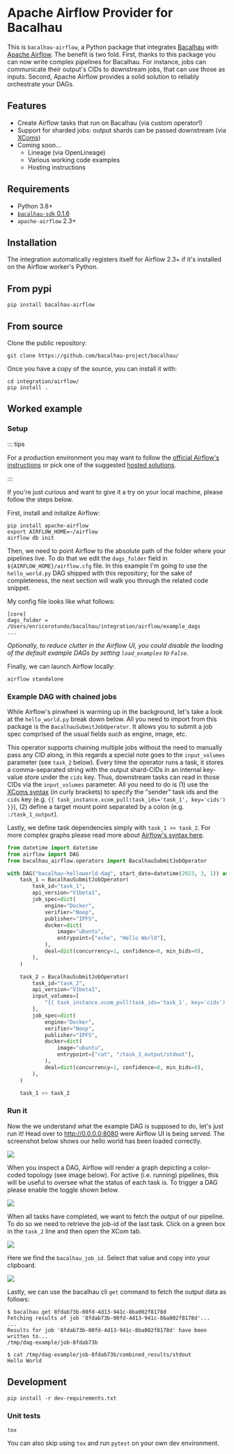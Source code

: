 # Apache Airflow Provider for Bacalhau

This is `bacalhau-airflow`, a Python package that integrates [Bacalhau](https://github.com/bacalhau-project/bacalhau) with [Apache Airflow](https://github.com/apache/airflow).
The benefit is two fold.
First, thanks to this package you can now write complex pipelines for Bacalhau.
For instance, jobs can communicate their output's CIDs to downstream jobs, that can use those as inputs.
Second, Apache Airflow provides a solid solution to reliably orchestrate your DAGs.

## Features

- Create Airflow tasks that run on Bacalhau (via custom operator!)
- Support for sharded jobs: output shards can be passed downstream (via [XComs](https://airflow.apache.org/docs/apache-airflow/stable/core-concepts/xcoms.html))
- Coming soon...
    - Lineage (via OpenLineage)
    - Various working code examples
    - Hosting instructions

## Requirements

- Python 3.8+
- [`bacalhau-sdk` 0.1.6](https://pypi.org/project/bacalhau-sdk/)
- `apache-airflow` 2.3+

## Installation

The integration automatically registers itself for Airflow 2.3+ if it's installed on the Airflow worker's Python.

## From pypi

```console
pip install bacalhau-airflow
```

## From source

Clone the public repository:

```shell
git clone https://github.com/bacalhau-project/bacalhau/
```

Once you have a copy of the source, you can install it with:

```shell
cd integration/airflow/
pip install .
```

## Worked example

### Setup

::: tips

For a production environment you may want to follow the [official Airflow's instructions](https://airflow.apache.org/docs/apache-airflow/stable/administration-and-deployment/production-deployment.html) or pick one of the suggested [hosted solutions](https://airflow.apache.org/ecosystem/#airflow-as-a-service).

:::

If you're just curious and want to give it a try on your local machine, please follow the steps below.

First, install and initalize Airflow:

```shell
pip install apache-airflow
export AIRFLOW_HOME=~/airflow
airflow db init
```

Then, we need to point Airflow to the absolute path of the folder where your pipelines live.
To do that we edit the `dags_folder` field in `${AIRFLOW_HOME}/airflow.cfg` file.
In this example I'm going to use the `hello_world.py` DAG shipped with this repository;
for the sake of completeness, the next section will walk you through the related code snippet.

My config file looks like what follows:

```
[core]
dags_folder = /Users/enricorotundo/bacalhau/integration/airflow/example_dags
...
```

*Optionally, to reduce clutter in the Airflow UI, you could disable the loading of the default example DAGs by setting `load_examples` to `False`.*

Finally, we can launch Airflow locally:

```shell
airflow standalone
```

### Example DAG with chained jobs

While Airflow's pinwheel is warming up in the background, let's take a look at the `hello_world.py` break down below.
All you need to import from this package is the `BacalhauSubmitJobOperator`.
It allows you to submit a job spec comprised of the usual fields such as engine, image, etc.

This operator supports chaining multiple jobs without the need to manually pass any CID along, in this regards a special note goes to the `input_volumes` parameter (see `task_2` below).
Every time the operator runs a task, it stores a comma-separated string with the output shard-CIDs in an internal key-value store under the `cids` key.
Thus, downstream tasks can read in those CIDs via the `input_volumes` parameter.
All you need to do is (1) use the [XComs syntax](https://airflow.apache.org/docs/apache-airflow/stable/core-concepts/xcoms.html) (in curly brackets) to specify the "sender" task ids and the `cids` key (e.g. `{{ task_instance.xcom_pull(task_ids='task_1', key='cids') }}`), (2) define a target mount point separated by a colon (e.g. `:/task_1_output`).

Lastly, we define task dependencies simply with `task_1 >> task_2`.
For more complex graphs please read more about [Airflow's syntax here](https://airflow.apache.org/docs/apache-airflow/stable/core-concepts/dags.html#task-dependencies).

```python
from datetime import datetime
from airflow import DAG
from bacalhau_airflow.operators import BacalhauSubmitJobOperator

with DAG("bacalhau-helloworld-dag", start_date=datetime(2023, 3, 1)) as dag:
    task_1 = BacalhauSubmitJobOperator(
        task_id="task_1",
        api_version="V1beta1",
        job_spec=dict(
            engine="Docker",
            verifier="Noop",
            publisher="IPFS",
            docker=dict(
                image="ubuntu",
                entrypoint=["echo", "Hello World"],
            ),
            deal=dict(concurrency=1, confidence=0, min_bids=0),
        ),
    )

    task_2 = BacalhauSubmitJobOperator(
        task_id="task_2",
        api_version="V1beta1",
        input_volumes=[
            "{{ task_instance.xcom_pull(task_ids='task_1', key='cids') }}:/task_1_output",
        ],
        job_spec=dict(
            engine="Docker",
            verifier="Noop",
            publisher="IPFS",
            docker=dict(
                image="ubuntu",
                entrypoint=["cat", "/task_1_output/stdout"],
            ),
            deal=dict(concurrency=1, confidence=0, min_bids=0),
        ),
    )

    task_1 >> task_2
```

### Run it

Now the we understand what the example DAG is supposed to do, let's just run it!
Head over to http://0.0.0.0:8080 were Airflow UI is being served.
The screenshot below shows our hello world has been loaded correctly.

![](docs/_static/airflow_01.png)

When you inspect a DAG, Airflow will render a graph depicting a color-coded topology (see image below).
For active (i.e. running) pipelines, this will be useful to oversee what the status of each task is.
To trigger a DAG please enable the toggle shown below.

![](docs/_static/airflow_02.png)

When all tasks have completed, we want to fetch the output of our pipeline.
To do so we need to retrieve the job-id of the last task.
Click on a green box in the `task_2` line and then open the XCom tab.

![](docs/_static/airflow_03.png)

Here we find the `bacalhau_job_id`.
Select that value and copy into your clipboard.

![](docs/_static/airflow_04.png)

Lastly, we can use the bacalhau cli `get` command to fetch the output data as follows:

```console
$ bacalhau get 8fdab73b-00fd-4d13-941c-8ba002f8178d
Fetching results of job '8fdab73b-00fd-4d13-941c-8ba002f8178d'...
...
Results for job '8fdab73b-00fd-4d13-941c-8ba002f8178d' have been written to...
/tmp/dag-example/job-8fdab73b

$ cat /tmp/dag-example/job-8fdab73b/combined_results/stdout
Hello World
```

## Development


```console
pip install -r dev-requirements.txt
```

### Unit tests


```shell
tox
```

You can also skip using `tox` and run `pytest` on your own dev environment.
